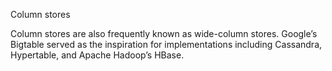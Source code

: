 Column stores

Column stores are also frequently known as wide-column stores. Google’s Bigtable served as the inspiration for  implementations including Cassandra, Hypertable, and Apache Hadoop’s HBase.



